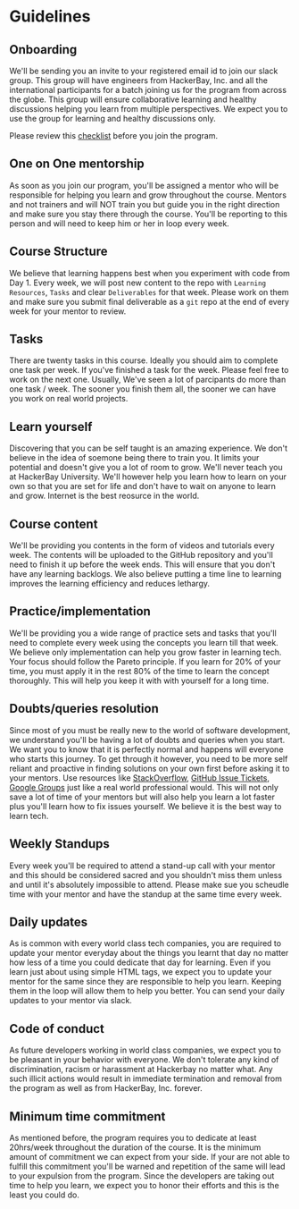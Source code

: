 # Guidelines

## Onboarding

We'll be sending you an invite to your registered email id to join our slack group. This group will have engineers from HackerBay, Inc. and all the international participants for a batch joining us for the program from across the globe. This group will ensure collaborative learning and healthy discussions helping you learn from multiple perspectives. We expect you to use the group for learning and healthy discussions only.

Please review this [checklist](/checklist/README.md) before you join the program. 

## One on One mentorship

As soon as you join our program, you'll be assigned a mentor who will be responsible for helping you learn and grow throughout the course. Mentors and not trainers and will NOT train you but guide you in the right direction and make sure you stay there through the course. You'll be reporting to this person and will need to keep him or her in loop every week. 

## Course Structure

We believe that learning happens best when you experiment with code from Day 1. Every week, we will post new content to the repo with `Learning Resources`, `Tasks` and clear `Deliverables` for that week. Please work on them and make sure you submit final deliverable as a `git` repo at the end of every week for your mentor to review. 

## Tasks

There are twenty tasks in this course. Ideally you should aim to complete one task per week. If you've finished a task for the week. Please feel free to work on the next one. Usually, We've seen a lot of parcipants do more than one task / week. The sooner you finish them all, the sooner we can have you work on real world projects. 

## Learn yourself

Discovering that you can be self taught is an amazing experience. We don't believe in the idea of soemone being there to train you. It limits your potential and doesn't give you a lot of room to grow. We'll never teach you at HackerBay University. We'll however help you learn how to learn on your own so that you are set for life and don't have to wait on anyone to learn and grow. Internet is the best reosurce in the world.

## Course content

We'll be providing you contents in the form of videos and tutorials every week. The contents will be uploaded to the GitHub repository and you'll need to finish it up before the week ends. This will ensure that you don't have any learning backlogs. We also believe putting a time line to learning improves the learning efficiency and reduces lethargy.

## Practice/implementation

We'll be providing you a wide range of practice sets and tasks that you'll need to complete every week using the concepts you learn till that week. We believe only implementation can help you grow faster in learning tech. Your focus should follow the Pareto principle. If you learn for 20% of your time, you must apply it in the rest 80% of the time to learn the concept thoroughly. This will help you keep it with with yourself for a long time.

## Doubts/queries resolution

Since most of you must be really new to the world of software development, we understand you'll be having a lot of doubts and queries when you start. We want you to know that it is perfectly normal and happens will everyone who starts this journey. To get through it however, you need to be more self reliant and proactive in finding solutions on your own first before asking it to your mentors. Use resources like [StackOverflow](https://stackoverflow.com), [GitHub Issue Tickets](https://guides.github.com/features/issues/), [Google Groups](https://groups.google.com/) just like a real world professional would. This will not only save a lot of time of your mentors but will also help you learn a lot faster plus you'll learn how to fix issues yourself. We believe it is the best way to learn tech.

## Weekly Standups

Every week you'll be required to attend a stand-up call with your mentor and this should be considered sacred and you shouldn't miss them unless and until it's absolutely impossible to attend. Please make sue you scheudle time with your mentor and have the standup at the same time every week.

## Daily updates

As is common with every world class tech companies, you are required to update your mentor everyday about the things you learnt that day no matter how less of a time you could dedicate that day for learning. Even if you learn just about using simple HTML tags, we expect you to update your mentor for the same since they are responsible to help you learn. Keeping them in the loop will allow them to help you better. You can send your daily updates to your mentor via slack.

## Code of conduct

As future developers working in world class companies, we expect you to be pleasant in your behavior with everyone.  We don't tolerate any kind of discrimination, racism or harassment at Hackerbay no matter what. Any such illicit actions would result in immediate termination and removal from the program as well as from HackerBay, Inc. forever.

## Minimum time commitment

As mentioned before, the program requires you to dedicate at least 20hrs/week throughout the duration of the course. It is the minimum amount of commitment we can expect from your side. If your are not able to fulfill this commitment you'll be warned and repetition of the same will lead to your expulsion from the program. Since the developers are taking out time to help you learn, we expect you to honor their efforts and this is the least you could do. 





